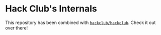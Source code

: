 #  Hack Club's Internals

This repository has been combined with [`hackclub/hackclub`](https://github.com/hackclub/hackclub). Check it out over there!
